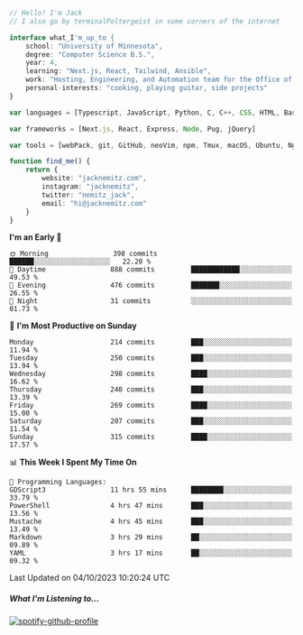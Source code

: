 ```typescript
// Hello! I'm Jack
// I also go by terminalPoltergeist in some corners of the internet

interface what_I'm_up_to {
    school: "University of Minnesota",
    degree: "Computer Science B.S.",
    year: 4,
    learning: "Next.js, React, Tailwind, Ansible",
    work: "Hosting, Engineering, and Automation team for the Office of Information Technology at UMN",
    personal-interests: "cooking, playing guitar, side projects"
}

var languages = [Typescript, JavaScript, Python, C, C++, CSS, HTML, Bash, VimScript]

var frameworks = [Next.js, React, Express, Node, Pug, jQuery]

var tools = [webPack, git, GitHub, neoVim, npm, Tmux, macOS, Ubuntu, Nginx, Ansible, Cloudflare, DigitalOcean]

function find_me() {
    return {
        website: "jacknemitz.com",
        instagram: "jacknemitz",
        twitter: "nemitz_jack",
        email: "hi@jacknemitz.com"
    }
}
```

<!--START_SECTION:waka-->
**I'm an Early 🐤** 

```text
🌞 Morning                398 commits         ██████░░░░░░░░░░░░░░░░░░░   22.20 % 
🌆 Daytime                888 commits         ████████████░░░░░░░░░░░░░   49.53 % 
🌃 Evening                476 commits         ███████░░░░░░░░░░░░░░░░░░   26.55 % 
🌙 Night                  31 commits          ░░░░░░░░░░░░░░░░░░░░░░░░░   01.73 % 
```
📅 **I'm Most Productive on Sunday** 

```text
Monday                   214 commits         ███░░░░░░░░░░░░░░░░░░░░░░   11.94 % 
Tuesday                  250 commits         ███░░░░░░░░░░░░░░░░░░░░░░   13.94 % 
Wednesday                298 commits         ████░░░░░░░░░░░░░░░░░░░░░   16.62 % 
Thursday                 240 commits         ███░░░░░░░░░░░░░░░░░░░░░░   13.39 % 
Friday                   269 commits         ████░░░░░░░░░░░░░░░░░░░░░   15.00 % 
Saturday                 207 commits         ███░░░░░░░░░░░░░░░░░░░░░░   11.54 % 
Sunday                   315 commits         ████░░░░░░░░░░░░░░░░░░░░░   17.57 % 
```


📊 **This Week I Spent My Time On** 

```text
💬 Programming Languages: 
GDScript3                11 hrs 55 mins      ████████░░░░░░░░░░░░░░░░░   33.79 % 
PowerShell               4 hrs 47 mins       ███░░░░░░░░░░░░░░░░░░░░░░   13.56 % 
Mustache                 4 hrs 45 mins       ███░░░░░░░░░░░░░░░░░░░░░░   13.49 % 
Markdown                 3 hrs 29 mins       ██░░░░░░░░░░░░░░░░░░░░░░░   09.89 % 
YAML                     3 hrs 17 mins       ██░░░░░░░░░░░░░░░░░░░░░░░   09.32 % 
```


 Last Updated on 04/10/2023 10:20:24 UTC
<!--END_SECTION:waka-->

##### What I'm Listening to...

[![spotify-github-profile](https://spotify-github-profile.vercel.app/api/view?uid=jack.nemitz&cover_image=true&show_offline=true&bar_color=53b14f&bar_color_cover=false&background_color=121212FF)](https://spotify-github-profile.vercel.app/api/view?uid=jack.nemitz&redirect=true)


